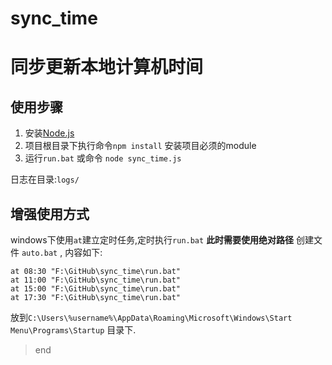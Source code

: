 # sync_time
# 同步更新本地计算机时间

## 使用步骤
1. 安装[Node.js](https://nodejs.org/en/)
2. 项目根目录下执行命令```npm install``` 安装项目必须的module
3. 运行```run.bat``` 或命令 ```node sync_time.js```


日志在目录:```logs/```

## 增强使用方式
windows下使用```at```建立定时任务,定时执行```run.bat```
**此时需要使用绝对路径**
创建文件 ```auto.bat``` , 内容如下:
```
at 08:30 "F:\GitHub\sync_time\run.bat"
at 11:00 "F:\GitHub\sync_time\run.bat"
at 15:00 "F:\GitHub\sync_time\run.bat"
at 17:30 "F:\GitHub\sync_time\run.bat"
```
放到```C:\Users\%username%\AppData\Roaming\Microsoft\Windows\Start Menu\Programs\Startup```
目录下.



>end

